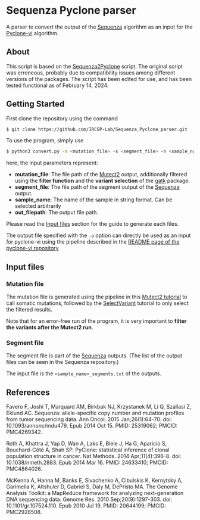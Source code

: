 # Sequenza Pyclone parser

A parser to convert the output of the [Sequenza](https://bitbucket.org/sequenzatools/sequenza/src/master/) algorithm 
as an input for the [Pyclone-vi](https://github.com/Roth-Lab/pyclone-vi) algorithm.

## About
This script is based on the [Sequenza2Pyclone](https://github.com/ElizabethBorden/Run_fastclone_pipeline/blob/master/sequenza2pyclone.py) script.
The original script was erroneous, probably due to compatibility issues among different versions of the packages.
The script has been edited for use, and has been tested functional as of February 14, 2024.

## Getting Started

First clone the repository using the command

```bash
$ git clone https://github.com/IRCGP-Lab/Sequenza_Pyclone_parser.git
```

To use the program, simply use

```bash
$ python3 convert.py -m <mutation_file> -s <segment_file> -n <sample_name> -o <out_filepath>
```

here, the input parameters represent:

- **mutation_file**: The file path of the [Mutect2](https://gatk.broadinstitute.org/hc/en-us/articles/360037593851-Mutect2) output, additionally filtered using the **filter function** and the **variant selection** of the [gatk](https://gatk.broadinstitute.org/hc/en-us) package.
- **segment_file**: The file path of the segment output of the [Sequenza](https://bitbucket.org/sequenzatools/sequenza/src/master/) output.
- **sample_name**: The name of the sample in string format. Can be selected arbitrarily
- **out_filepath**: The output file path.


Please read the [Input files](#input-files) section for the guide to generate each files.

The output file specified with the `-o` option can directly be used as an input for pyclone-vi using the pipeline described in the [README page of the pyclone-vi repository](https://github.com/Roth-Lab/pyclone-vi/blob/master/README.md)

## Input files

### Mutation file

The mutation file is generated using the pipeline in this [Mutect2 tutorial](https://gatk.broadinstitute.org/hc/en-us/articles/360035531132--How-to-Call-somatic-mutations-using-GATK4-Mutect2) to call somatic mutations, followed by the [SelectVariant](https://gatk.broadinstitute.org/hc/en-us/articles/360037055952-SelectVariants) tutorial to only select the filtered results. 

Note that for an error-free run of the program, it is very important to **filter the variants after the Mutect2 run**.

### Segment file

The segment file is part of the [Sequenza](https://bitbucket.org/sequenzatools/sequenza/src/master/) outputs.
(The list of the output files can be seen in the Sequenza repository.)

The input file is the `<sample_name>_segments.txt` of the outputs.

## References

Favero F, Joshi T, Marquard AM, Birkbak NJ, Krzystanek M, Li Q, Szallasi Z, Eklund AC. Sequenza: allele-specific copy number and mutation profiles from tumor sequencing data. Ann Oncol. 2015 Jan;26(1):64-70. doi: 10.1093/annonc/mdu479. Epub 2014 Oct 15. PMID: 25319062; PMCID: PMC4269342.

Roth A, Khattra J, Yap D, Wan A, Laks E, Biele J, Ha G, Aparicio S, Bouchard-Côté A, Shah SP. PyClone: statistical inference of clonal population structure in cancer. Nat Methods. 2014 Apr;11(4):396-8. doi: 10.1038/nmeth.2883. Epub 2014 Mar 16. PMID: 24633410; PMCID: PMC4864026.

McKenna A, Hanna M, Banks E, Sivachenko A, Cibulskis K, Kernytsky A, Garimella K, Altshuler D, Gabriel S, Daly M, DePristo MA. The Genome Analysis Toolkit: a MapReduce framework for analyzing next-generation DNA sequencing data. Genome Res. 2010 Sep;20(9):1297-303. doi: 10.1101/gr.107524.110. Epub 2010 Jul 19. PMID: 20644199; PMCID: PMC2928508.

